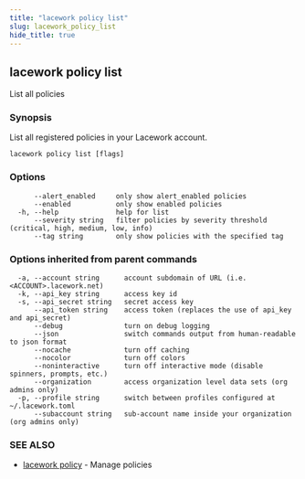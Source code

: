 ```yaml
---
title: "lacework policy list"
slug: lacework_policy_list
hide_title: true
---
```


## lacework policy list

List all policies

### Synopsis

List all registered policies in your Lacework account.

```
lacework policy list [flags]
```

### Options

```
      --alert_enabled     only show alert_enabled policies
      --enabled           only show enabled policies
  -h, --help              help for list
      --severity string   filter policies by severity threshold (critical, high, medium, low, info)
      --tag string        only show policies with the specified tag
```

### Options inherited from parent commands

```
  -a, --account string      account subdomain of URL (i.e. <ACCOUNT>.lacework.net)
  -k, --api_key string      access key id
  -s, --api_secret string   secret access key
      --api_token string    access token (replaces the use of api_key and api_secret)
      --debug               turn on debug logging
      --json                switch commands output from human-readable to json format
      --nocache             turn off caching
      --nocolor             turn off colors
      --noninteractive      turn off interactive mode (disable spinners, prompts, etc.)
      --organization        access organization level data sets (org admins only)
  -p, --profile string      switch between profiles configured at ~/.lacework.toml
      --subaccount string   sub-account name inside your organization (org admins only)
```

### SEE ALSO

* [lacework policy](lacework_policy.md)	 - Manage policies

